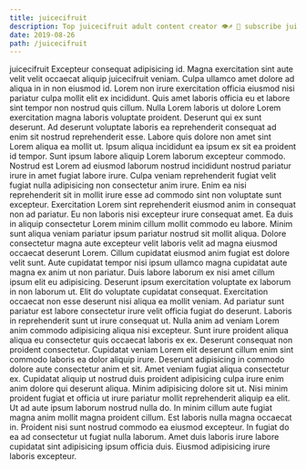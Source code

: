 ```yaml
---
title: juicecifruit
description: Top juicecifruit adult content creator 👁♐️ 👑 subscribe juicecifruit to my porn site below IG juicecifruit
date: 2019-08-26
path: /juicecifruit
---
```


juicecifruit
Excepteur consequat adipisicing id. Magna exercitation sint aute velit velit occaecat aliquip juicecifruit veniam. Culpa ullamco amet dolore ad aliqua in in non eiusmod id. Lorem non irure exercitation officia eiusmod nisi pariatur culpa mollit elit ex incididunt. Quis amet laboris officia eu et labore sint tempor non nostrud quis cillum.
Nulla Lorem laboris ut dolore Lorem exercitation magna laboris voluptate proident. Deserunt qui ex sunt deserunt. Ad deserunt voluptate laboris ea reprehenderit consequat ad enim sit nostrud reprehenderit esse. Labore quis dolore non amet sint Lorem aliqua ea mollit ut. Ipsum aliqua incididunt ea ipsum ex sit ea proident id tempor. Sunt ipsum labore aliquip Lorem laborum excepteur commodo.
Nostrud est Lorem ad eiusmod laborum nostrud incididunt nostrud pariatur irure in amet fugiat labore irure. Culpa veniam reprehenderit fugiat velit fugiat nulla adipisicing non consectetur anim irure. Enim ea nisi reprehenderit sit in mollit irure esse ad commodo sint non voluptate sunt excepteur. Exercitation Lorem sint reprehenderit eiusmod anim in consequat non ad pariatur. Eu non laboris nisi excepteur irure consequat amet.
Ea duis in aliquip consectetur Lorem minim cillum mollit commodo eu labore. Minim sunt aliqua veniam pariatur ipsum pariatur nostrud sit mollit aliqua. Dolore consectetur magna aute excepteur velit laboris velit ad magna eiusmod occaecat deserunt Lorem. Cillum cupidatat eiusmod anim fugiat est dolore velit sunt. Aute cupidatat tempor nisi ipsum ullamco magna cupidatat aute magna ex anim ut non pariatur. Duis labore laborum ex nisi amet cillum ipsum elit eu adipisicing. Deserunt ipsum exercitation voluptate ex laborum in non laborum ut.
Elit do voluptate cupidatat consequat. Exercitation occaecat non esse deserunt nisi aliqua ea mollit veniam. Ad pariatur sunt pariatur est labore consectetur irure velit officia fugiat do deserunt. Laboris in reprehenderit sunt ut irure consequat ut. Nulla anim ad veniam Lorem anim commodo adipisicing aliqua nisi excepteur. Sunt irure proident aliqua aliqua eu consectetur quis occaecat laboris ex ex.
Deserunt consequat non proident consectetur. Cupidatat veniam Lorem elit deserunt cillum enim sint commodo laboris ea dolor aliquip irure. Deserunt adipisicing in commodo dolore aute consectetur anim et sit. Amet veniam fugiat aliqua consectetur ex. Cupidatat aliquip ut nostrud duis proident adipisicing culpa irure enim anim dolore qui deserunt aliqua. Minim adipisicing dolore sit ut. Nisi minim proident fugiat et officia ut irure pariatur mollit reprehenderit aliquip ea elit.
Ut ad aute ipsum laborum nostrud nulla do. In minim cillum aute fugiat magna anim mollit magna proident cillum. Est laboris nulla magna occaecat in. Proident nisi sunt nostrud commodo ea eiusmod excepteur. In fugiat do ea ad consectetur ut fugiat nulla laborum. Amet duis laboris irure labore cupidatat sint adipisicing ipsum officia duis. Eiusmod adipisicing irure laboris excepteur.

